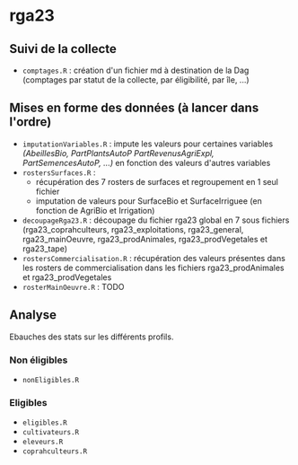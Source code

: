 # rga23

## Suivi de la collecte
- `comptages.R` : création d'un fichier md à destination de la Dag (comptages par statut de la collecte, par éligibilité, par île, ...)

## Mises en forme des données (à lancer dans l'ordre)
- `imputationVariables.R` : impute les valeurs pour certaines variables *(AbeillesBio, PartPlantsAutoP
PartRevenusAgriExpl, PartSemencesAutoP, ...)* en fonction des valeurs d'autres variables 
- `rostersSurfaces.R` : 
    - récupération des 7 rosters de surfaces et regroupement en 1 seul fichier 
    - imputation de valeurs pour SurfaceBio et SurfaceIrriguee (en fonction de AgriBio et Irrigation)
- `decoupageRga23.R` : découpage du fichier rga23 global en 7 sous fichiers (rga23_coprahculteurs, rga23_exploitations, rga23_general, rga23_mainOeuvre, rga23_prodAnimales, rga23_prodVegetales et rga23_tape)
- `rostersCommercialisation.R` : récupération des valeurs présentes dans les rosters de commercialisation dans les fichiers rga23_prodAnimales et rga23_prodVegetales
- `rosterMainOeuvre.R` : TODO

## Analyse

Ebauches des stats sur les différents profils.
### Non éligibles
- `nonEligibles.R`
### Eligibles
- `eligibles.R`
- `cultivateurs.R`
- `eleveurs.R`
- `coprahculteurs.R`
